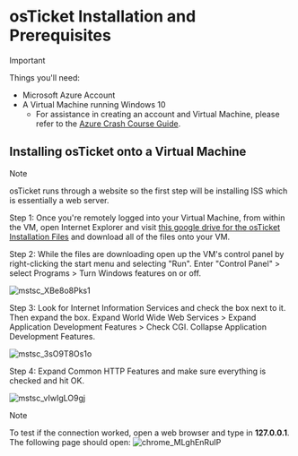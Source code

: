 # osTicket Installation and Prerequisites 

> [!Important]
> Things you'll need:
> - Microsoft Azure Account
> - A Virtual Machine running Windows 10
>   - For assistance in creating an account and Virtual Machine, please refer to the [Azure Crash Course Guide](https://github.com/EMoniSmall/azurecrashcourse).

<h2>Installing osTicket onto a Virtual Machine</h2>

> [!Note]
> osTicket runs through a website so the first step will be installing ISS which is essentially a web server.

Step 1: Once you're remotely logged into your Virtual Machine, from within the VM, open Internet Explorer and visit [this google drive for the osTicket Installation Files](https://drive.google.com/drive/folders/1APMfNyfNzcxZC6EzdaNfdZsUwxWYChf6) and download all of the files onto your VM.

Step 2: While the files are downloading open up the VM's control panel by right-clicking the start menu and selecting "Run". Enter "Control Panel" > select Programs > Turn Windows features on or off. 

![mstsc_XBe8o8Pks1](https://github.com/EMoniSmall/osInstall/assets/166156618/7c123e5f-cb1f-46d2-9e46-3e791804bcd2)


Step 3: Look for Internet Information Services and check the box next to it. Then expand the box. Expand World Wide Web Services > Expand Application Development Features > Check CGI. Collapse Application Development Features. 

![mstsc_3sO9T8Os1o](https://github.com/EMoniSmall/osInstall/assets/166156618/ad6c6667-7ba1-43c6-9182-a1caed9d7879)

Step 4: Expand Common HTTP Features and make sure everything is checked and hit OK.

![mstsc_vIwIgLO9gj](https://github.com/EMoniSmall/osInstall/assets/166156618/404d387b-3d80-48c8-8a84-9fa6f7d3e553)

> [!Note]
> To test if the connection worked, open a web browser and type in <b>127.0.0.1</b>. The following page should open:
> ![chrome_MLghEnRuIP](https://github.com/EMoniSmall/osInstall/assets/166156618/d14dd8da-fffd-40c5-b013-0d2de021578a)


